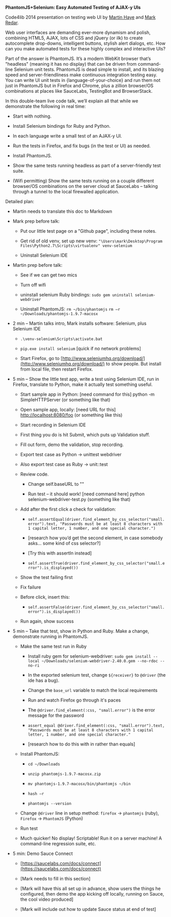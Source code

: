 **PhantomJS+Selenium: Easy Automated Testing of AJAX-y UIs**

Code4lib 2014 presentation on testing web UI by [Martin Haye](http://github.com/martinhaye) and [Mark Redar](http://github.com/mredar).

Web user interfaces are demanding ever-more dynamism and polish, combining HTML5, AJAX, lots of CSS and jQuery (or ilk) to create autocomplete drop-downs, intelligent buttons, stylish alert dialogs, etc. How can you make automated tests for these highly complex and interactive UIs?

Part of the answer is PhantomJS. It’s a modern WebKit browser that’s "headless" (meaning it has no display) that can be driven from command-line Selenium unit tests. PhantomJS is dead simple to install, and its blazing speed and server-friendliness make continuous integration testing easy. You can write UI unit tests in {language-of-your-choice} and run them not just in PhantomJS but in Firefox and Chrome, plus a zillion browser/OS combinations at places like SauceLabs, TestingBot and BrowserStack.

In this double-team live code talk, we’ll explain all that while we demonstrate the following in real time:

* Start with nothing.

* Install Selenium bindings for Ruby and Python.

* In each language write a small test of an AJAX-y UI.

* Run the tests in Firefox, and fix bugs (in the test or UI) as needed.

* Install PhantomJS.

* Show the same tests running headless as part of a server-friendly test suite.

* (Wifi permitting) Show the same tests running on a couple different browser/OS combinations on the server cloud at SauceLabs – talking through a tunnel to the local firewalled application.

Detailed plan:

* Martin needs to translate this doc to Markdown


* Mark prep before talk:

    * Put our little test page on a "Github page", including these notes.

    * Get rid of old venv, set up new venv: `"\Users\mark\Desktop\Program Files\Python2.7\Scripts\virtualenv" venv-selenium`

    * Uninstall Selenium IDE


* Martin prep before talk: 

    * See if we can get two mics

    * Turn off wifi

    * uninstall selenium Ruby bindings:
`sudo gem uninstall selenium-webdriver`

    * Uninstall PhantomJS:
`rm ~/bin/phantomjs`
`rm –r ~/Downloads/phantomjs-1.9.7-macosx
`

* 2 min – Martin talks intro, Mark installs software: Selenium, plus Selenium IDE

    * `.\venv-selenium\Scripts\activate.bat`

    * `pip.exe install selenium` [quick if no network problems]

    * Start Firefox, go to [http://www.seleniumhq.org/download/](http://www.seleniumhq.org/download/) to show people. But install from local file, then restart Firefox.


* 5 min – Show the little test app, write a test using Selenium IDE, run in Firefox, translate to Python, make it actually test something useful.

    * Start sample app in Python:
[need command for this] python -m SimpleHTTPServer (or something like that)

    * Open sample app, locally:
[need URL for this] [http://localhost:8080/foo](http://localhost:8080/foo) (or something like this)

    * Start recording in Selenium IDE

    * First thing you do is hit Submit, which puts up Validation stuff.

    * Fill out form, demo the validation, stop recording.

    * Export test case as Python -> unittest webdriver

    * Also export test case as Ruby -> unit::test

    * Review code. 

        * Change self.baseURL to ""

        * Run test – it should work!
[need command here] python selenium-webdriver-test.py (something like that)

    * Add after the first click a check for validation:

        * `self.assertEqual(driver.find_element_by_css_selector("small.error").text, "Passwords must be at least 8 characters with 1 capital letter, 1 number, and one special character.")`

        * [research how you’d get the second element, in case somebody asks… some kind of css selector?]

        * [Try this with assertIn instead]

        * `self.assertTrue(driver.find_element_by_css_selector("small.error").is_displayed())`

    * Show the test failing first

    * Fix failure

    * Before click, insert this:

        * `self.assertFalse(driver.find_element_by_css_selector("small.error").is_displayed())`

    * Run again, show success


* 5 min – Take that test, show in Python and Ruby. Make a change, demonstrate running in PhantomJS.

    * Make the same test run in Ruby

        * Install ruby gem for selenium-webdriver:
`sudo gem install --local ~/Downloads/selenium-webdriver-2.40.0.gem --no-rdoc --no-ri`

        * In the exported selenium test, change `${receiver}` to `@driver` (the ide has a bug).

        * Change the `base_url` variable to match the local requirements

        * Run and watch Firefox go through it's paces

        * The `@driver.find_element(:css, "small.error")` is the error message for the password

        * `assert_equal @driver.find_element(:css, "small.error").text, "Passwords must be at least 8 characters with 1 capital letter, 1 number, and one special character."`

        * [research how to do this with in rather than equals]

    * Install PhantomJS:

        * `cd ~/Downloads`

        * `unzip phantomjs-1.9.7-macosx.zip`

        * `mv phantomjs-1.9.7-macosx/bin/phantomjs ~/bin`

        * `hash –r`

        * `phantomjs --version`

    * Change `@driver` line in setup method: `firefox` -> `phantomjs` (ruby), `Firefox` -> `PhantomJS` (Python)

    * Run test

    * Much quicker! No display! Scriptable! Run it on a server machine! A command-line regression suite, etc.


* 5 min: Demo Sauce Connect

    * [https://saucelabs.com/docs/connect](https://saucelabs.com/docs/connect)

    * [Mark needs to fill in this section]

    * [Mark will have this all set up in advance, show users the things he configured, then demo the app kicking off locally, running on Sauce, the cool video produced]

    * [Mark will include out how to update Sauce status at end of test]

